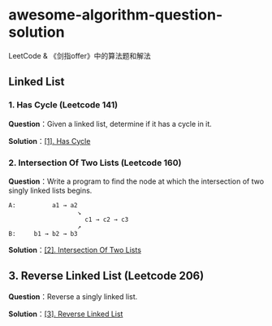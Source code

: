 # awesome-algorithm-question-solution
LeetCode &amp; 《剑指offer》中的算法题和解法



## Linked List



### 1. Has Cycle (Leetcode 141)

**Question**：Given a linked list, determine if it has a cycle in it.

**Solution**：[[1]. Has Cycle](https://github.com/knightsj/awesome-algorithm-question-solution/tree/master/%5B1%5D.%20HasCircle)



### 2. Intersection Of Two Lists (Leetcode 160)

**Question**：Write a program to find the node at which the intersection of two singly linked lists begins.

```
A:          a1 → a2
                   ↘
                     c1 → c2 → c3
                   ↗            
B:     b1 → b2 → b3
```

**Solution**：[[2]. Intersection Of Two Lists](https://github.com/knightsj/awesome-algorithm-question-solution/tree/master/%5B2%5D.%20IntersectionOfTwoLists)



## 3. Reverse Linked List  (Leetcode 206)

**Question**：Reverse a singly linked list.

**Solution**：[[3]. Reverse Linked List]()

